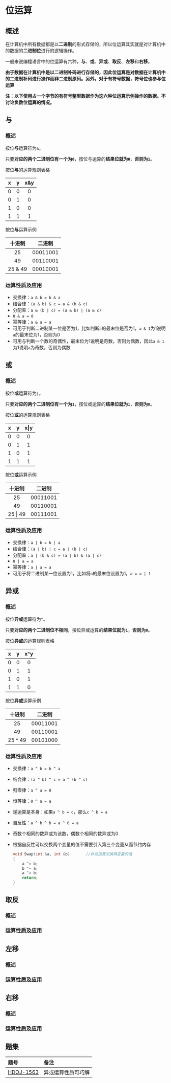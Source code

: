 # 位运算

## 概述

在计算机中所有数据都是以**二进制**的形式存储的，所以位运算其实就是对计算机中的数据的**二进制位**进行的逻辑操作。

一般来说编程语言中的位运算有六种，**与**、**或**、**异或**、**取反**、**左移**和**右移**。

**由于数据在计算机中是以二进制补码进行存储的，因此位运算是对数据在计算机中的二进制补码进行操作而非二进制原码。另外，对于有符号数据，符号位也参与位运算**

**注：以下使用占一个字节的有符号整型数据作为这六种位运算示例操作的数据。不讨论负数位运算的情况。**

## 与

### 概述

按位**与**运算符为`&`。

只要**对应的两个二进制位有一个为`0`**，按位与运算的**结果位就为`0`**，**否则为`1`**。

按位**与**的运算规则表格

| x | y |x&y|
|:-:|:-:|:-:|
|0  |0  |0  |
|0  |1  |0  |
|1  |0  |0  |
|1  |1  |1  |

按位**与**运算示例

|十进制 |二进制  |
|:-----:|:------:|
|25     |00011001|
|49     |00110001|
|25 & 49|00010001|

### 运算性质及应用

* 交换律：`a & b = b & a`
* 结合律：`(a & b) & c = a & (b & c)`
* 分配率：`a & (b | c) = (a & b) | (a & c)`
* `0 & a = 0`
* 幂等律：`a & a = a`
* 可用于判断二进制某一位是否为1，比如判断`a`的最末位是否为1，`a & 1`为1说明`a`的最末位为1，否则为0
* 可用与判断一个数的奇偶性，最末位为1说明是奇数，否则为偶数，因此`a & 1`为1说明`a`为奇数，否则为偶数

## 或

### 概述

按位**或**运算符为`|`。

只要**对应的两个二进制位有一个为`1`**，按位或运算的**结果位就为`1`**，**否则为`0`**。

按位**或**的运算规则表格

| x | y |x\|y|
|:-:|:-:|:--:|
|0  |0  |0   |
|0  |1  |1   |
|1  |0  |1   |
|1  |1  |1   |

按位**或**运算示例

|十进制  |二进制  |
|:------:|:------:|
|25      |00011001|
|49      |00110001|
|25 \| 49|00111001|

### 运算性质及应用

* 交换律：`a | b = b | a`
* 结合律：`(a | b) | c = a | (b | c)`
* 分配率：`a | (b & c) = (a | b) & (a | c)`
* `0 | a = a`
* 幂等律：`a | a = a`
* 可用于将二进制某一位设置为1，比如将`a`的最末位设置为1，`a = a | 1`

## 异或

### 概述

按位**异或**运算符为`^`。

只要**对应的两个二进制位不相同**，按位异或运算的**结果位就为`1`**，**否则为`0`**。

按位**异或**的运算规则表格

| x | y |x^y|
|:-:|:-:|:-:|
|0  |0  |0  |
|0  |1  |1  |
|1  |0  |1  |
|1  |1  |0  |

按位**异或**运算示例

|十进制 |二进制  |
|:-----:|:------:|
|25     |00011001|
|49     |00110001|
|25 ^ 49|00101000|

### 运算性质及应用

* 交换律：`a ^ b = b ^ a`
* 结合律：`(a ^ b) ^ c = a ^ (b ^ c)`
* 归零律：`a ^ a = 0`
* 恒等律：`0 ^ a = a`
* 逆运算是本身：如果`a ^ b = c`，那么`c ^ b = a`
* 自反性：`a ^ b ^ b = a ^ 0 = a`
* 奇数个相同的数异或为该数，偶数个相同的数异或为0
* 根据自反性可以交换两个变量的值不需要引入第三个变量从而节约内存

    ```cpp
    void Swap(int &a, int &b)       //异或运算交换两变量的值
    {
        a ^= b;
        b ^= a;
        a ^= b;
        return;
    }
    ```

## 取反

### 概述

### 运算性质及应用

## 左移

### 概述

### 运算性质及应用

## 右移

### 概述

### 运算性质及应用

## 题集

|题号                   |备注                               |
|:----------------------|:----------------------------------|
|[HDOJ-1563][HDU1563]   |异或运算性质可巧解                 |

[HDU1563]:http://acm.hdu.edu.cn/showproblem.php?pid=1563 "Find your present!"
